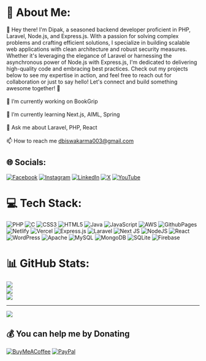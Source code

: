 # 💫 About Me:
👋 Hey there! I'm Dipak, a seasoned backend developer proficient in PHP, Laravel, Node.js, and Express.js. With a passion for solving complex problems and crafting efficient solutions, I specialize in building scalable web applications with clean architecture and robust security measures. Whether it's leveraging the elegance of Laravel or harnessing the asynchronous power of Node.js with Express.js, I'm dedicated to delivering high-quality code and embracing best practices. Check out my projects below to see my expertise in action, and feel free to reach out for collaboration or just to say hello! Let's connect and build something awesome together! 🚀<br><br>🔭 I’m currently working on BookGrip<br><br>🌱 I’m currently learning Next.js, AIML, Spring<br><br>💬 Ask me about Laravel, PHP, React<br><br>📫 How to reach me dbiswakarma003@gmail.com


## 🌐 Socials:
[![Facebook](https://img.shields.io/badge/Facebook-%231877F2.svg?logo=Facebook&logoColor=white)](https://facebook.com/dipakbiswakarma003) [![Instagram](https://img.shields.io/badge/Instagram-%23E4405F.svg?logo=Instagram&logoColor=white)](https://instagram.com/dipak_biswa) [![LinkedIn](https://img.shields.io/badge/LinkedIn-%230077B5.svg?logo=linkedin&logoColor=white)](https://linkedin.com/in/dipak-biswakarma-8356321ab) [![X](https://img.shields.io/badge/X-black.svg?logo=X&logoColor=white)](https://x.com/dbiswakarma003) [![YouTube](https://img.shields.io/badge/YouTube-%23FF0000.svg?logo=YouTube&logoColor=white)](https://youtube.com/@dipakbiswakarma) 

# 💻 Tech Stack:
![PHP](https://img.shields.io/badge/php-%23777BB4.svg?style=flat&logo=php&logoColor=white) ![C](https://img.shields.io/badge/c-%2300599C.svg?style=flat&logo=c&logoColor=white) ![CSS3](https://img.shields.io/badge/css3-%231572B6.svg?style=flat&logo=css3&logoColor=white) ![HTML5](https://img.shields.io/badge/html5-%23E34F26.svg?style=flat&logo=html5&logoColor=white) ![Java](https://img.shields.io/badge/java-%23ED8B00.svg?style=flat&logo=openjdk&logoColor=white) ![JavaScript](https://img.shields.io/badge/javascript-%23323330.svg?style=flat&logo=javascript&logoColor=%23F7DF1E) ![AWS](https://img.shields.io/badge/AWS-%23FF9900.svg?style=flat&logo=amazon-aws&logoColor=white) ![GithubPages](https://img.shields.io/badge/github%20pages-121013?style=flat&logo=github&logoColor=white) ![Netlify](https://img.shields.io/badge/netlify-%23000000.svg?style=flat&logo=netlify&logoColor=#00C7B7) ![Vercel](https://img.shields.io/badge/vercel-%23000000.svg?style=flat&logo=vercel&logoColor=white) ![Express.js](https://img.shields.io/badge/express.js-%23404d59.svg?style=flat&logo=express&logoColor=%2361DAFB) ![Laravel](https://img.shields.io/badge/laravel-%23FF2D20.svg?style=flat&logo=laravel&logoColor=white) ![Next JS](https://img.shields.io/badge/Next-black?style=flat&logo=next.js&logoColor=white) ![NodeJS](https://img.shields.io/badge/node.js-6DA55F?style=flat&logo=node.js&logoColor=white) ![React](https://img.shields.io/badge/react-%2320232a.svg?style=flat&logo=react&logoColor=%2361DAFB) ![WordPress](https://img.shields.io/badge/WordPress-%23117AC9.svg?style=flat&logo=WordPress&logoColor=white) ![Apache](https://img.shields.io/badge/apache-%23D42029.svg?style=flat&logo=apache&logoColor=white) ![MySQL](https://img.shields.io/badge/mysql-%2300000f.svg?style=flat&logo=mysql&logoColor=white) ![MongoDB](https://img.shields.io/badge/MongoDB-%234ea94b.svg?style=flat&logo=mongodb&logoColor=white) ![SQLite](https://img.shields.io/badge/sqlite-%2307405e.svg?style=flat&logo=sqlite&logoColor=white) ![Firebase](https://img.shields.io/badge/Firebase-039BE5?style=flat&logo=Firebase&logoColor=white)
# 📊 GitHub Stats:

![](https://github-readme-stats.vercel.app/api?username=dipakbiswa&theme=dark&hide_border=false&include_all_commits=false&count_private=false)<br/>
![](https://github-readme-streak-stats.herokuapp.com/?user=dipakbiswa&theme=dark&hide_border=false)<br/>
![](https://github-readme-stats.vercel.app/api/top-langs/?username=dipakbiswa&theme=dark&hide_border=false&include_all_commits=false&count_private=false&layout=compact)

---
[![](https://visitcount.itsvg.in/api?id=dipakbiswa&icon=1&color=0)](https://visitcount.itsvg.in)

  ## 💰 You can help me by Donating
  [![BuyMeACoffee](https://img.shields.io/badge/Buy%20Me%20a%20Coffee-ffdd00?style=for-the-badge&logo=buy-me-a-coffee&logoColor=black)](https://buymeacoffee.com/dipakbiswa) [![PayPal](https://img.shields.io/badge/PayPal-00457C?style=for-the-badge&logo=paypal&logoColor=white)](https://paypal.me/dipakbiswakarma) 

  
<!-- Proudly created with GPRM ( https://gprm.itsvg.in ) -->
